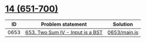 # [14 (651-700)](https://leetcode.com/problemset/all/#page-14)


| ID   | Problem statement                                                                            | Solution                     |
|------|----------------------------------------------------------------------------------------------|------------------------------|
| 0653 | [653. Two Sum IV - Input is a BST](https://leetcode.com/problems/two-sum-iv-input-is-a-bst/) | [0653/main.js](0653/main.js) |

